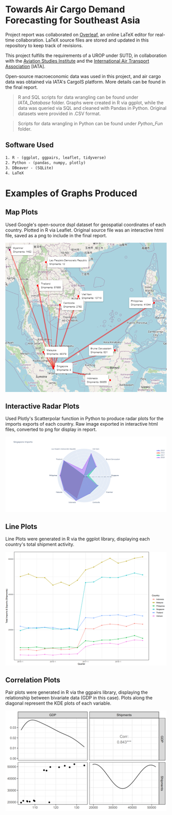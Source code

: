 # Towards Air Cargo Demand Forecasting for Southeast Asia

Project report was collaborated on [Overleaf](https://www.overleaf.com/), an online LaTeX editor for real-time collaboration. 
LaTeX source files are stored and updated in this repository to keep track of revisions. 

This project fulfills the requirements of a UROP under SUTD, in collaboration with the [Aviation Studies Institute](https://asi.sutd.edu.sg/) and the [International Air Transport Association](https://www.iata.org/) [IATA].

Open-source macroeconomic data was used in this project, and air cargo data was obtained via IATA's CargoIS platform. More details can be found in the final report.

> R and SQL scripts for data wrangling can be found under *IATA_Database* folder. Graphs were created in R via ggplot, while the data was queried via SQL and cleaned with Pandas in Python. Original datasets were provided in .CSV format.

> Scripts for data wrangling in Python can be found under *Python_Fun* folder.

## Software Used

```
1. R - (ggplot, ggpairs, leaflet, tidyverse) 
2. Python - (pandas, numpy, plotly)
3. DBeaver - (SQLite)
4. LaTeX
```

# Examples of Graphs Produced

## Map Plots 

Used Google's open-source dspl dataset for geospatial coordinates of each country. Plotted in R via Leaflet. Original source file was an interactive html file, saved as a png to include in the final report. 

![Singapore_Map](https://github.com/Maikuhl/ASI_UROP_Paper/blob/main/Images_Used/Map_Plots/All/Singapore_Exports.png)

## Interactive Radar Plots

Used Plotly's Scatterpolar function in Python to produce radar plots for the imports exports of each country. Raw image exported in interactive html files, converted to png for display in report. 

![Plotly_Singapore](https://github.com/Maikuhl/ASI_UROP_Paper/blob/main/Images_Used/Interactive_Radar_Plots/Images/Singapore_Radar.png)

## Line Plots

Line Plots were generated in R via the ggplot library, displaying each country's total shipment activity.

![Line_Plot](https://github.com/Maikuhl/ASI_UROP_Paper/blob/main/Images_Used/Quarterly_Data/Line%20Plots%20ASEAN%20Shipments/ASEAN_Large_Quarterly_Shipments2.png)

## Correlation Plots

Pair plots were generated in R via the ggpairs library, displaying the relationship between bivariate data (GDP in this case). Plots along the diagonal represent the KDE plots of each variable. 

![Corrplot](https://github.com/Maikuhl/ASI_UROP_Paper/blob/main/Images_Used/Quarterly_Data/CorrPlots/Singapore_Corrplot.png)


